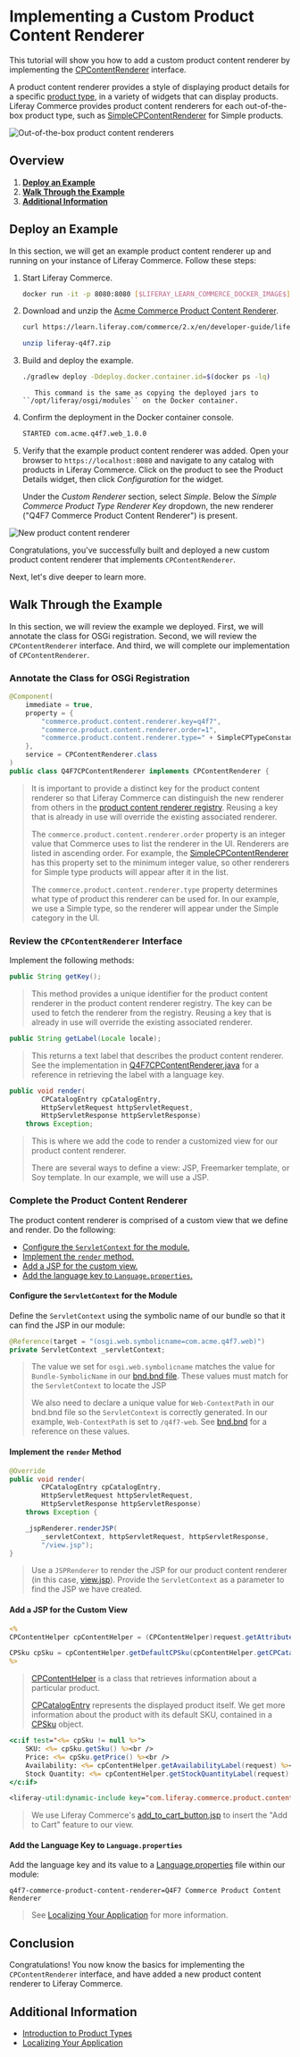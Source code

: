 # Implementing a Custom Product Content Renderer

This tutorial will show you how to add a custom product content renderer by implementing the [CPContentRenderer](https://github.com/liferay/com-liferay-commerce/blob/[$LIFERAY_LEARN_COMMERCE_GIT_TAG$]/commerce-product-content-api/src/main/java/com/liferay/commerce/product/content/render/CPContentRenderer.java) interface.

A product content renderer provides a style of displaying product details for a specific [product type](../../managing-a-catalog/creating-and-managing-products/product-types/introduction-to-product-types.md), in a variety of widgets that can display products. Liferay Commerce provides product content renderers for each out-of-the-box product type, such as [SimpleCPContentRenderer](https://github.com/liferay/com-liferay-commerce/blob/[$LIFERAY_LEARN_COMMERCE_GIT_TAG$]/commerce-product-type-simple/src/main/java/com/liferay/commerce/product/type/simple/internal/SimpleCPContentRenderer.java) for Simple products.

![Out-of-the-box product content renderers](./implementing-a-custom-product-content-renderer/images/01.png "Out-of-the-box product content renderers")

## Overview

1. [**Deploy an Example**](#deploy-an-example)
1. [**Walk Through the Example**](#walk-through-the-example)
1. [**Additional Information**](#additional-information)

## Deploy an Example

In this section, we will get an example product content renderer up and running on your instance of Liferay Commerce. Follow these steps:

1. Start Liferay Commerce.

    ```bash
    docker run -it -p 8080:8080 [$LIFERAY_LEARN_COMMERCE_DOCKER_IMAGE$]
    ```

1. Download and unzip the [Acme Commerce Product Content Renderer](./liferay-q4f7.zip).

    ```bash
    curl https://learn.liferay.com/commerce/2.x/en/developer-guide/liferay-q4f7.zip -O
    ```

    ```bash
    unzip liferay-q4f7.zip
    ```

1. Build and deploy the example.

    ```bash
    ./gradlew deploy -Ddeploy.docker.container.id=$(docker ps -lq)
    ```

    ```note::
       This command is the same as copying the deployed jars to ``/opt/liferay/osgi/modules`` on the Docker container.
    ```

1. Confirm the deployment in the Docker container console.

    ```bash
    STARTED com.acme.q4f7.web_1.0.0
    ```

1. Verify that the example product content renderer was added. Open your browser to `https://localhost:8080` and navigate to any catalog with products in Liferay Commerce. Click on the product to see the Product Details widget, then click _Configuration_ for the widget.

    Under the _Custom Renderer_ section, select _Simple_. Below the _Simple Commerce Product Type Renderer Key_ dropdown, the new renderer ("Q4F7 Commerce Product Content Renderer") is present.

![New product content renderer](./implementing-a-custom-product-content-renderer/images/02.png "New product content renderer")

Congratulations, you've successfully built and deployed a new custom product content renderer that implements `CPContentRenderer`.

Next, let's dive deeper to learn more.

## Walk Through the Example

In this section, we will review the example we deployed. First, we will annotate the class for OSGi registration. Second, we will review the `CPContentRenderer` interface. And third, we will complete our implementation of `CPContentRenderer`.

### Annotate the Class for OSGi Registration

```java
@Component(
    immediate = true,
    property = {
        "commerce.product.content.renderer.key=q4f7",
        "commerce.product.content.renderer.order=1",
        "commerce.product.content.renderer.type=" + SimpleCPTypeConstants.NAME
    },
    service = CPContentRenderer.class
)
public class Q4F7CPContentRenderer implements CPContentRenderer {
```

> It is important to provide a distinct key for the product content renderer so that Liferay Commerce can distinguish the new renderer from others in the [product content renderer registry](https://github.com/liferay/com-liferay-commerce/blob/[$LIFERAY_LEARN_COMMERCE_GIT_TAG$]/commerce-product-content-web/src/main/java/com/liferay/commerce/product/content/web/internal/render/CPContentRendererRegistryImpl.java). Reusing a key that is already in use will override the existing associated renderer.
>
> The `commerce.product.content.renderer.order` property is an integer value that Commerce uses to list the renderer in the UI. Renderers are listed in ascending order. For example, the [SimpleCPContentRenderer](https://github.com/liferay/com-liferay-commerce/blob/[$LIFERAY_LEARN_COMMERCE_GIT_TAG$]/commerce-product-type-simple/src/main/java/com/liferay/commerce/product/type/simple/internal/SimpleCPContentRenderer.java) has this property set to the minimum integer value, so other renderers for Simple type products will appear after it in the list.
>
> The `commerce.product.content.renderer.type` property determines what type of product this renderer can be used for. In our example, we use a Simple type, so the renderer will appear under the Simple category in the UI.

### Review the `CPContentRenderer` Interface

Implement the following methods:

```java
public String getKey();
```

> This method provides a unique identifier for the product content renderer in the product content renderer registry. The key can be used to fetch the renderer from the registry. Reusing a key that is already in use will override the existing associated renderer.

```java
public String getLabel(Locale locale);
```

> This returns a text label that describes the product content renderer. See the implementation in [Q4F7CPContentRenderer.java](https://github.com/liferay/liferay-learn/blob/master/docs/commerce/2.x/en/developer-guide/implementing-a-custom-product-content-renderer/resources/liferay-q4f7.zip/q4f7-web/src/main/java/com/acme/q4f7/web/internal/commerce/product/content/renderer/Q4F7CPContentRenderer.java) for a reference in retrieving the label with a language key.

```java
public void render(
        CPCatalogEntry cpCatalogEntry,
        HttpServletRequest httpServletRequest,
        HttpServletResponse httpServletResponse)
    throws Exception;
```

> This is where we add the code to render a customized view for our product content renderer.
>
> There are several ways to define a view: JSP, Freemarker template, or Soy template. In our example, we will use a JSP.

### Complete the Product Content Renderer

The product content renderer is comprised of a custom view that we define and render. Do the following:

* [Configure the `ServletContext` for the module.](#configure-the-servletcontext-for-the-module)
* [Implement the `render` method.](#implement-the-render-method)
* [Add a JSP for the custom view.](#add-a-jsp-for-the-custom-view)
* [Add the language key to `Language.properties`.](#add-the-language-key-to-languageproperties)

#### Configure the `ServletContext` for the Module

Define the `ServletContext` using the symbolic name of our bundle so that it can find the JSP in our module:

```java
@Reference(target = "(osgi.web.symbolicname=com.acme.q4f7.web)")
private ServletContext _servletContext;
```

> The value we set for `osgi.web.symbolicname` matches the value for `Bundle-SymbolicName` in our [bnd.bnd file](https://github.com/liferay/liferay-learn/blob/master/docs/commerce/2.x/en/developer-guide/implementing-a-custom-product-content-renderer/resources/liferay-q4f7.zip/q4f7-web/bnd.bnd). These values must match for the `ServletContext` to locate the JSP
>
> We also need to declare a unique value for `Web-ContextPath` in our bnd.bnd file so the `ServletContext` is correctly generated. In our example, `Web-ContextPath` is set to `/q4f7-web`. See [bnd.bnd](https://github.com/liferay/liferay-learn/blob/master/docs/commerce/2.x/en/developer-guide/implementing-a-custom-product-content-renderer/resources/liferay-q4f7.zip/q4f7-web/bnd.bnd) for a reference on these values.

#### Implement the `render` Method

```java
@Override
public void render(
        CPCatalogEntry cpCatalogEntry,
        HttpServletRequest httpServletRequest,
        HttpServletResponse httpServletResponse)
    throws Exception {

    _jspRenderer.renderJSP(
        _servletContext, httpServletRequest, httpServletResponse,
        "/view.jsp");
}
```

> Use a `JSPRenderer` to render the JSP for our product content renderer (in this case, [view.jsp](https://github.com/liferay/liferay-learn/blob/master/docs/commerce/2.x/en/developer-guide/implementing-a-custom-product-content-renderer/liferay-q4f7.zip/q4f7-web/src/main/resources/META-INF/resources/view.jsp)). Provide the `ServletContext` as a parameter to find the JSP we have created.

#### Add a JSP for the Custom View

```jsp
<%
CPContentHelper cpContentHelper = (CPContentHelper)request.getAttribute(CPContentWebKeys.CP_CONTENT_HELPER);

CPSku cpSku = cpContentHelper.getDefaultCPSku(cpContentHelper.getCPCatalogEntry(request));
%>
```

> [CPContentHelper](https://github.com/liferay/com-liferay-commerce/blob/[$LIFERAY_LEARN_COMMERCE_GIT_TAG$]/commerce-product-content-web/src/main/java/com/liferay/commerce/product/content/web/internal/util/CPContentHelperImpl.java) is a class that retrieves information about a particular product.
>
> [CPCatalogEntry](https://github.com/liferay/com-liferay-commerce/blob/[$LIFERAY_LEARN_COMMERCE_GIT_TAG$]/commerce-product-api/src/main/java/com/liferay/commerce/product/catalog/CPCatalogEntry.java) represents the displayed product itself. We get more information about the product with its default SKU, contained in a [CPSku](https://github.com/liferay/com-liferay-commerce/blob/[$LIFERAY_LEARN_COMMERCE_GIT_TAG$]/commerce-product-service/src/main/java/com/liferay/commerce/product/internal/catalog/CPSkuImpl.java) object.

```jsp
<c:if test="<%= cpSku != null %>">
    SKU: <%= cpSku.getSku() %><br />
    Price: <%= cpSku.getPrice() %><br />
    Availability: <%= cpContentHelper.getAvailabilityLabel(request) %><br />
    Stock Quantity: <%= cpContentHelper.getStockQuantityLabel(request) %>
</c:if>

<liferay-util:dynamic-include key="com.liferay.commerce.product.content.web#/add_to_cart#" />
```

> We use Liferay Commerce's [add_to_cart_button.jsp](https://github.com/liferay/com-liferay-commerce/blob/[$LIFERAY_LEARN_COMMERCE_GIT_TAG$]/commerce-cart-content-web/src/main/resources/META-INF/resources/dynamic_include/add_to_cart_button.jsp) to insert the "Add to Cart" feature to our view.

#### Add the Language Key to `Language.properties`

Add the language key and its value to a [Language.properties](https://github.com/liferay/liferay-learn/blob/master/docs/commerce/2.x/en/developer-guide/implementing-a-custom-product-content-renderer/resources/liferay-q4f7.zip/q4f7-web/src/main/resources/content/Language.properties) file within our module:

```properties
q4f7-commerce-product-content-renderer=Q4F7 Commerce Product Content Renderer
```

> See [Localizing Your Application](https://help.liferay.com/hc/en-us/articles/360018168251-Localizing-Your-Application) for more information.

## Conclusion

Congratulations! You now know the basics for implementing the `CPContentRenderer` interface, and have added a new product content renderer to Liferay Commerce.

## Additional Information

* [Introduction to Product Types](../../managing-a-catalog/creating-and-managing-products/product-types/introduction-to-product-types.md)
* [Localizing Your Application](https://help.liferay.com/hc/en-us/articles/360018168251-Localizing-Your-Application)
